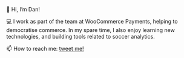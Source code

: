 👋 Hi, I’m Dan!

💻 I work as part of the team at WooCommerce Payments, helping to democratise commerce. In my spare time, I also enjoy learning new technologies, and building tools related to soccer analytics.

📫 How to reach me: [tweet me!](https://twitter.com/dmallory42)

<!---
dmallory42/dmallory42 is a ✨ special ✨ repository because its `README.md` (this file) appears on your GitHub profile.
You can click the Preview link to take a look at your changes.
--->
